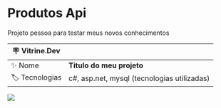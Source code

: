 # Produtos Api

Projeto pessoa para testar meus novos conhecimentos

| :placard: Vitrine.Dev |     |
| -------------  | --- |
| :sparkles: Nome        | **Titulo do meu projeto**
| :label: Tecnologias |  c#, asp.net, mysql (tecnologias utilizadas)


<!-- Inserir imagem com a #vitrinedev ao final do link -->
![](https://via.placeholder.com/1200x500.png?text=imagem+lindona+do+meu+projeto#vitrinedev)
